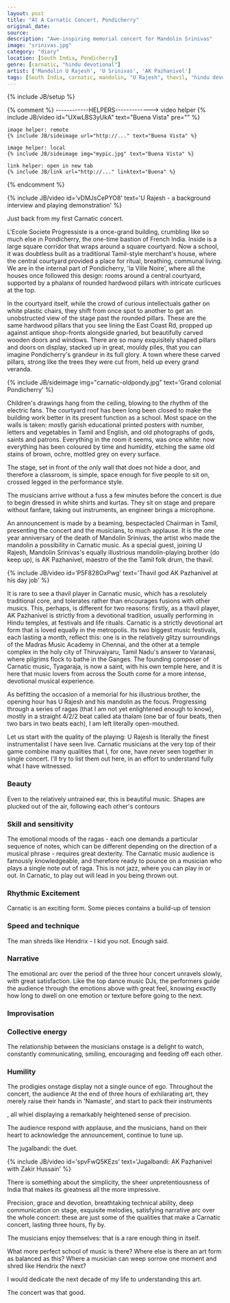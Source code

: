 ```yaml
---
layout: post
title: "At A Carnatic Concert, Pondicherry"
original_date: 
source: 
description: "Awe-inspiring memorial concert for Mandolin Srinivas"
image: "srinivas.jpg"
category: "diary"
location: [South India, Pondicherry]
genre: [carnatic, "hindu devotional"]
artist: ['Mandolin U Rajesh', 'U Srinivas', 'AK Pazhanivel']
tags: [South India, carnatic, mandolin, "U Rajesh", thavil, "hindu devotional", improvisation, classical]
---
```

{% include JB/setup %}

{% comment %}
	------------HELPERS------------->
	video helper
	{% include JB/video id="UXwLBS3yUkA" text="Buena Vista" pre="" %} 

	image helper: remote
	{% include JB/sideimage url="http://..." text="Buena Vista" %}

	image helper: local
	{% include JB/sideimage img="mypic.jpg" text="Buena Vista" %}

	link helper: open in new tab
	{% include JB/link url="http://..." linktext="Buena" %}
{% endcomment %}

{% include JB/video id='vDMJsCePYO8' text='U Rajesh - a background interview and playing demonstration' %}

Just back from my first Carnatic concert.

 L'Ecole Societe Progressiste is a once-grand building, crumbling like so much else in Pondicherry, the one-time bastion of French India. Inside is a large square corridor that wraps around a square courtyard. Now a school, it was doubtless built as a traditional Tamil-style merchant's house, where the central courtyard provided a place for ritual, breathing, communal living. We are in the internal part of Pondicherry, 'la Ville Noire', where all the houses once followed this design: rooms around a central courtyard, supported by a phalanx of rounded hardwood pillars with intricate curlicues at the top.

 In the courtyard itself, while the crowd of curious intellectuals gather on white plastic chairs, they shift from once spot to another to get an unobstructed view of the stage past the rounded pillars. These are the same hardwood pillars that you see lining the East Coast Rd, propped up against antique shop-fronts alongside gnarled, but beautifully carved wooden doors and windows. There are so many exquisitely shaped pillars and doors on display, stacked up in great, mouldy piles, that you can imagine Pondicherry's grandeur in its full glory. A town where these carved pillars, strong like the trees they were cut from, held up every grand veranda. 

{% include JB/sideimage img="carnatic-oldpondy.jpg" text='Grand colonial Pondicherry' %}

Children's drawings hang from the ceiling, blowing to the rhythm of the electric fans. The courtyard roof has been long been closed to make the building work better in its present function as a school. Most space on the walls is taken: mostly garish educational printed posters with number, letters and vegetables in Tamil and English, and old photographs of gods, saints and patrons. Everything in the room it seems, was once white: now everything has been coloured by time and humidity, etching the same old stains of brown, ochre, mottled grey on every surface.

The stage, set in front of the only wall that does not hide a door, and therefore a classroom, is simple, space enough for five people to sit on, crossed legged in the performance style.

The musicians arrive without a fuss a few minutes before the concert is due to begin dressed in white shirts and kurtas. They sit on stage and prepare without fanfare, taking out instruments, an engineer brings a microphone.

An announcement is made by a beaming, bespectacled Chairman in Tamil, presenting the concert and the musicians, to much applause. It is the one year anniversary of the death of Mandolin Srinivas, the artist who made the mandolin a possibility in Carnatic music. As a special guest, joining U Rajesh, Mandolin Srinivas's equally illustrious mandolin-playing brother (do keep up), is AK Pazhanivel, maestro of the the Tamil folk drum, the thavil. 

{% include JB/video id='P5F828OxPwg' text='Thavil god AK Pazhanivel at his day job' %}


It is rare to see a thavil player in Carnatic music, which has a resolutely traditional core, and tolerates rather than encourages fusions with other musics. This, perhaps, is different for two reasons: firstly, as a thavil player, AK Pazhanivel is strictly from a devotional tradition, usually performing in Hindu temples, at festivals and life rituals. Carnatic is a strictly devotional art form that is loved equally in the metropolis. Its two biggest music festivals, each lasting a month, reflect this: one is in the relatively glitzy surroundings of the Madras Music Academy in Chennai, and the other at a temple complex in the holy city of Thiruvaiyaru, Tamil Nadu's answer to Varanasi, where pilgrims flock to bathe in the Ganges. The founding composer of Carnatic music, Tyagaraja, is now a saint, with  his own temple here, and it is here that music lovers from across the South come for a more intense, devotional musical experience. 

As befitting the occasion of a memorial for his illustrious brother, the opening hour has U Rajesh and his mandolin as the focus. Progressing through a series of ragas (that I am not yet enlightened enough to know), mostly in a straight 4/2/2 beat called ata thalam (one bar of four beats, then two bars in two beats each), I am left literally open-mouthed.

Let us start with the quality of the playing: U Rajesh is literally the finest instrumentalist I have seen live. Carnatic musicians at the very top of their game combine many qualities that I, for one, have never seen together in single concert. I'll try to list them out here, in an effort to understand fully what I have witnessed.


<h3>Beauty</h3>
Even to the relatively untrained ear, this is beautiful music. Shapes are plucked out of the air, following each other's contours

<h3>Skill and sensitivity</h3>
The emotional moods of the ragas - each one demands a particular sequence of notes, which can be different depending on the direction of a musical phrase - requires great dexterity. The Carnatic music audience is famously knowledgeable, and therefore ready to pounce on a musician who plays a single note out of raga. This is not jazz, where you can play in or out. In Carnatic, to play out will lead in you being thrown out. 

<h3>Rhythmic Excitement</h3>
Carnatic is an exciting form. Some pieces contains a build-up of tension

<h3>Speed and technique</h3>
The man shreds like Hendrix - I kid you not. Enough said.

<h3>Narrative</h3>
The emotional arc over the period of the three hour concert unravels slowly, with great satisfaction. Like the top dance music DJs, the performers guide the audience through the emotions above with great feel, knowing exactly how long to dwell on one emotion or texture before going to the next.

<h3>Improvisation</h3>

<h3>Collective energy</h3>
The relationship between the musicians onstage is a delight to watch, constantly communicating, smiling, encouraging and feeding off each other.

<h3>Humility</h3>The prodigies onstage display not a single ounce of ego. Throughout the concert, the audience At the end of three hours of exhilarating art, they merely raise their hands in 'Namaste', and start to pack their instruments


, all whiel displaying a remarkably heightened sense of precision.

The audience respond with applause, and the musicians, hand on their heart to acknowledge the announcement, continue to tune up.



The jugalbandi: the duet.

{% include JB/video id='spvFwQ5KEzs' text='Jugalbandi: AK Pazhanivel with Zakir Hussain' %}



There is something about the simplicity, the sheer unpretentiousness of India that makes its greatness all the more impressive.

Precision, grace and devotion, breathtaking technical ability, deep communication on stage, exquisite melodies, satisfying narrative arc over the whole concert: these are just some of the qualities that make a Carnatic concert, lasting three hours, fly by.

The musicians enjoy themselves: that is a rare enough thing in itself.

What more perfect school of music is there? Where else is there an art form as balanced as this?
Where a musician can weep sorrow one moment and shred like Hendrix the next?

I would dedicate the next decade of my life to understanding this art. 

The concert was that good.

